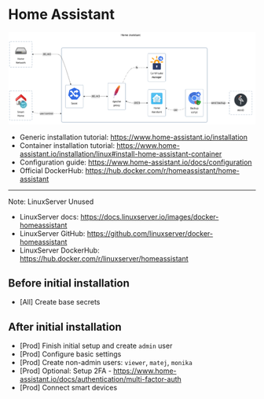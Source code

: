 # Home Assistant

![diagram](../../docs/diagrams/out/apps/homeassistant.png)

- Generic installation tutorial: <https://www.home-assistant.io/installation>
- Container installation tutorial: <https://www.home-assistant.io/installation/linux#install-home-assistant-container>
- Configuration guide: <https://www.home-assistant.io/docs/configuration>
- Official DockerHub: <https://hub.docker.com/r/homeassistant/home-assistant>

---

Note: LinuxServer Unused

- LinuxServer docs: <https://docs.linuxserver.io/images/docker-homeassistant>
- LinuxServer GitHub: <https://github.com/linuxserver/docker-homeassistant>
- LinuxServer DockerHub: <https://hub.docker.com/r/linuxserver/homeassistant>

## Before initial installation

- \[All\] Create base secrets

## After initial installation

- \[Prod\] Finish initial setup and create `admin` user
- \[Prod\] Configure basic settings
- \[Prod\] Create non-admin users: `viewer`, `matej`, `monika`
- \[Prod\] Optional: Setup 2FA - <https://www.home-assistant.io/docs/authentication/multi-factor-auth>
- \[Prod\] Connect smart devices
